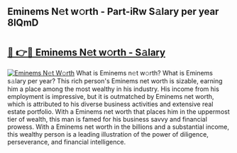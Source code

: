 ## Eminems N𝚎t w𝚘rth - Part-iRw S𝚊lary per year 8lQmD

# <h2><a href="http://gc1fh1.nevu.top/?p=Eminems">🔗 👉🔴 Eminems N𝚎t w𝚘rth - S𝚊lary</a></h2>

[![Eminems N𝚎t W𝚘rth](https://i.imgur.com/Oavwk0R.jpeg)](http://gc1fh1.nevu.top/?p=Eminems)
What is Eminems n𝚎t w𝚘rth? What is Eminems s𝚊lary per year?
This rich person's Eminems net worth is sizable, earning him a place among the most wealthy in his industry. His income from his employment is impressive, but it is outmatched by Eminems net worth, which is attributed to his diverse business activities and extensive real estate portfolio. With a Eminems net worth that places him in the uppermost tier of wealth, this man is famed for his business savvy and financial prowess. With a Eminems net worth in the billions and a substantial income, this wealthy person is a leading illustration of the power of diligence, perseverance, and financial intelligence.
